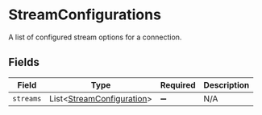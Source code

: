 # StreamConfigurations

A list of configured stream options for a connection.


## Fields

| Field                                                                    | Type                                                                     | Required                                                                 | Description                                                              |
| ------------------------------------------------------------------------ | ------------------------------------------------------------------------ | ------------------------------------------------------------------------ | ------------------------------------------------------------------------ |
| `streams`                                                                | List\<[StreamConfiguration](../../models/shared/StreamConfiguration.md)> | :heavy_minus_sign:                                                       | N/A                                                                      |